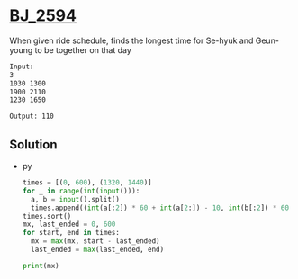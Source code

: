 # [BJ_2594](https://acmicpc.net/problem/2594)

When given ride schedule, finds the longest time for Se-hyuk and Geun-young to be together on that day

```txt
Input:
3
1030 1300
1900 2110
1230 1650

Output: 110
```

## Solution

* py

  ```py
  times = [(0, 600), (1320, 1440)]
  for _ in range(int(input())):
    a, b = input().split()
    times.append((int(a[:2]) * 60 + int(a[2:]) - 10, int(b[:2]) * 60 + int(b[2:]) + 10))
  times.sort()
  mx, last_ended = 0, 600
  for start, end in times:
    mx = max(mx, start - last_ended)
    last_ended = max(last_ended, end)

  print(mx)
  ```
